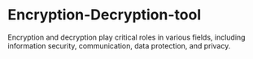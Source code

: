 # Encryption-Decryption-tool
Encryption and decryption play critical roles in various fields, including information security, communication, data protection, and privacy.
